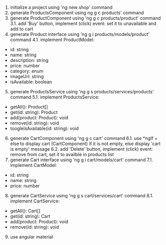 1. initialize a project using 'ng new shop' command
2. generate ProductsComponent using ng g c products' command
3. generate ProductComponent using 'ng g c products/product' command
3.1. add 'Buy' button, implement (click) event: set it to unavailable and add to cart
4. generate Product interface using 'ng g i products/models/product' command
4.1. implement ProductModel:
- id: string
- name: string
- description: string
- price: number
- category: enum
- imageUrl: string
- isAvailable: boolean
5. generate ProductsService using 'ng g s products/services/products' command
5.1. implement ProductsService:
- getAll(): Product[]
- get(id: string): Product
- add(product: Product): void
- remove(id: string): void
- toogleIsAvailable(id: string): void
6. generate CartComponent using 'ng g c cart' command
6.1. use *ngIf + else to display cart (CartComponent) if it is not empty, else display 'cart is empty' message
6.2. add 'Delete' button, implement (click) event: remove from cart, set it to availble in products list
7. generate Cart interface using 'ng g i cart/models/cart' command
7.1. Implement CartModel:
- id: string
- name: string
- price: number
8. generate CartService using 'ng g s cart/services/cart' command
8.1. implement CartService:
- getAll(): Cart[]
- get(id: string): Cart
- add(product: Product): void
- remove(id: string): void
9. use angular material